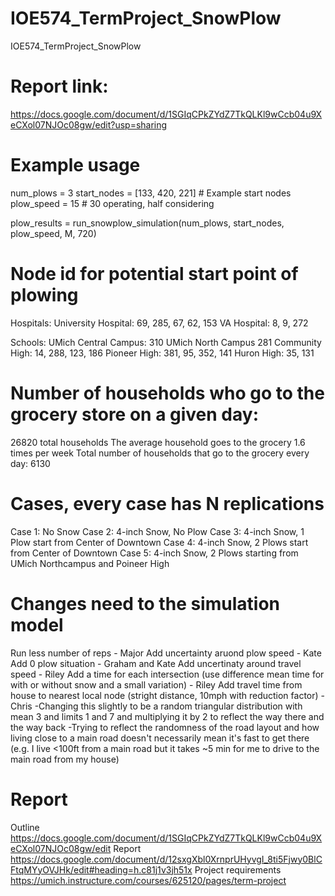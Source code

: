 # IOE574_TermProject_SnowPlow
IOE574_TermProject_SnowPlow

# Report link:
https://docs.google.com/document/d/1SGIqCPkZYdZ7TkQLKl9wCcb04u9XeCXol07NJOc08gw/edit?usp=sharing

# Example usage
num_plows = 3
start_nodes = [133, 420, 221]  # Example start nodes
plow_speed = 15  # 30 operating, half considering 

plow_results = run_snowplow_simulation(num_plows, start_nodes, plow_speed, M, 720)

# Node id for potential start point of plowing
Hospitals:
University Hospital: 69, 285, 67, 62, 153
VA Hospital: 8, 9, 272

Schools:
UMich Central Campus: 310
UMich North Campus 281 
Community High: 14, 288, 123, 186
Pioneer High: 381, 95, 352, 141
Huron High: 35, 131

# Number of households who go to the grocery store on a given day:
26820 total households
The average household goes to the grocery 1.6 times per week
Total number of households that go to the grocery every day: 6130

# Cases, every case has N replications
Case 1: No Snow
Case 2: 4-inch Snow, No Plow
Case 3: 4-inch Snow, 1 Plow start from Center of Downtown
Case 4: 4-inch Snow, 2 Plows start from Center of Downtown
Case 5: 4-inch Snow, 2 Plows starting from UMich Northcampus and Poineer High

# Changes need to the simulation model
Run less number of reps - Major 
Add uncertainty aruond plow speed - Kate
Add 0 plow situation - Graham and Kate
Add uncertinaty around travel speed - Riley
Add a time for each intersection (use difference mean time for with or without snow and a small variation) - Riley
Add travel time from house to nearest local node (stright distance, 10mph with reduction factor) - Chris
    -Changing this slightly to be a random triangular distribution with mean 3 and limits 1 and 7 and multiplying it by 2 to reflect the way there and the way back
    -Trying to reflect the randomness of the road layout and how living close to a main road doesn't necessarily mean it's fast to get there (e.g. I live <100ft from a main road but it takes ~5 min for me to drive to the main road from my house)

# Report
Outline
https://docs.google.com/document/d/1SGIqCPkZYdZ7TkQLKl9wCcb04u9XeCXol07NJOc08gw/edit
Report https://docs.google.com/document/d/12sxgXbl0XrnprUHyvgI_8ti5Fjwy0BlCFtqMYyOVJHk/edit#heading=h.c81j1v3jh51x
Project requirements 
https://umich.instructure.com/courses/625120/pages/term-project